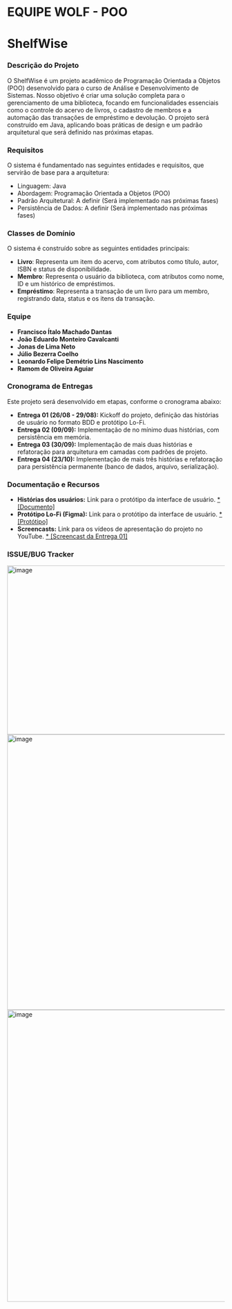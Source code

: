 # EQUIPE WOLF - POO
# ShelfWise

### Descrição do Projeto

O ShelfWise é um projeto acadêmico de Programação Orientada a Objetos (POO) desenvolvido para o curso de Análise e Desenvolvimento de Sistemas. Nosso objetivo é criar uma solução completa para o gerenciamento de uma biblioteca, focando em funcionalidades essenciais como o controle do acervo de livros, o cadastro de membros e a automação das transações de empréstimo e devolução. O projeto será construído em Java, aplicando boas práticas de design e um padrão arquitetural que será definido nas próximas etapas.

### Requisitos

O sistema é fundamentado nas seguintes entidades e requisitos, que servirão de base para a arquitetura:

* Linguagem: Java
* Abordagem: Programação Orientada a Objetos (POO)
* Padrão Arquitetural: A definir (Será implementado nas próximas fases)
* Persistência de Dados: A definir (Será implementado nas próximas fases)

### Classes de Domínio

O sistema é construído sobre as seguintes entidades principais:

* **Livro**: Representa um item do acervo, com atributos como título, autor, ISBN e status de disponibilidade.
* **Membro**: Representa o usuário da biblioteca, com atributos como nome, ID e um histórico de empréstimos.
* **Empréstimo**: Representa a transação de um livro para um membro, registrando data, status e os itens da transação.

### Equipe

* **Francisco Ítalo Machado Dantas**
* **João Eduardo Monteiro Cavalcanti**
* **Jonas de Lima Neto**
* **Júlio Bezerra Coelho**
* **Leonardo Felipe Demétrio Lins Nascimento** 
* **Ramom de Oliveira Aguiar**

### Cronograma de Entregas

Este projeto será desenvolvido em etapas, conforme o cronograma abaixo:

* **Entrega 01 (26/08 - 29/08):** Kickoff do projeto, definição das histórias de usuário no formato BDD e protótipo Lo-Fi.
* **Entrega 02 (09/09):** Implementação de no mínimo duas histórias, com persistência em memória.
* **Entrega 03 (30/09):** Implementação de mais duas histórias e refatoração para arquitetura em camadas com padrões de projeto.
* **Entrega 04 (23/10):** Implementação de mais três histórias e refatoração para persistência permanente (banco de dados, arquivo, serialização).

### Documentação e Recursos

* **Histórias dos usuários:** Link para o protótipo da interface de usuário.
    [* [Documento]](https://docs.google.com/document/d/1QKmTRIPZwUpkjAnV5qHJuFJP7M1U7oL6VVkIEZXyEaM/edit?tab=t.0)
* **Protótipo Lo-Fi (Figma):** Link para o protótipo da interface de usuário.
    [* [Protótipo]](https://www.figma.com/proto/8TUjll3hCDhJth6ovPqqs9/Proto?node-id=1-2&p=f&t=nCocUZmSsx2QcvJk-1&scaling=contain&content-scaling=fixed&page-id=0%3A1)
* **Screencasts:** Link para os vídeos de apresentação do projeto no YouTube.
    [* [Screencast da Entrega 01]](https://www.youtube.com/watch?v=ZOuNIVcGXiU)

### ISSUE/BUG Tracker

<img width="1293" height="390" alt="image" src="https://github.com/user-attachments/assets/2c24268c-4b92-4142-b636-a1af7c96b4b5" />

<img width="948" height="636" alt="image" src="https://github.com/user-attachments/assets/333734ef-9d94-4855-a5e3-22ade0e83298" />

<img width="969" height="674" alt="image" src="https://github.com/user-attachments/assets/32a2c144-6bb1-437f-9670-927d27365f34" />




